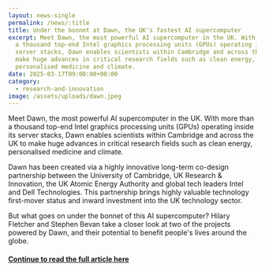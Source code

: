 ```yaml
---
layout: news-single
permalink: /news/:title
title: Under the bonnet at Dawn, the UK's fastest AI supercomputer
excerpt: Meet Dawn, the most powerful AI supercomputer in the UK. With more than
  a thousand top-end Intel graphics processing units (GPUs) operating inside its
  server stacks, Dawn enables scientists within Cambridge and across the UK to
  make huge advances in critical research fields such as clean energy,
  personalised medicine and climate.
date: 2025-03-17T09:00:00+00:00
category:
  - research-and-innovation
image: /assets/uploads/dawn.jpeg
---
```

Meet Dawn, the most powerful AI supercomputer in the UK. With more than a thousand top-end Intel graphics processing units (GPUs) operating inside its server stacks, Dawn enables scientists within Cambridge and across the UK to make huge advances in critical research fields such as clean energy, personalised medicine and climate.

Dawn has been created via a highly innovative long-term co-design partnership between the University of Cambridge, UK Research & Innovation, the UK Atomic Energy Authority and global tech leaders Intel and Dell Technologies. This partnership brings highly valuable technology first-mover status and inward investment into the UK technology sector.

But what goes on under the bonnet of this AI supercomputer? Hilary Fletcher and Stephen Bevan take a closer look at two of the projects powered by Dawn, and their potential to benefit people's lives around the globe.

#### [Continue to read the full article here](https://www.cam.ac.uk/stories/under-the-bonnet-at-AI-supercomputer-Dawn)
